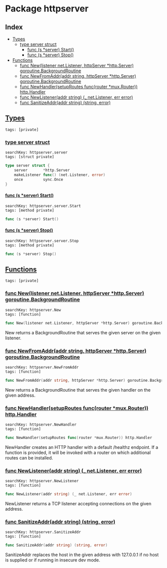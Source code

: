 # Package httpserver

## Index

* [Types](#type)
    * [type server struct](#server)
        * [func (s *server) Start()](#server.Start)
        * [func (s *server) Stop()](#server.Stop)
* [Functions](#func)
    * [func New(listener net.Listener, httpServer *http.Server) goroutine.BackgroundRoutine](#New)
    * [func NewFromAddr(addr string, httpServer *http.Server) goroutine.BackgroundRoutine](#NewFromAddr)
    * [func NewHandler(setupRoutes func(router *mux.Router)) http.Handler](#NewHandler)
    * [func NewListener(addr string) (_ net.Listener, err error)](#NewListener)
    * [func SanitizeAddr(addr string) (string, error)](#SanitizeAddr)


## <a id="type" href="#type">Types</a>

```
tags: [private]
```

### <a id="server" href="#server">type server struct</a>

```
searchKey: httpserver.server
tags: [struct private]
```

```Go
type server struct {
	server       *http.Server
	makeListener func() (net.Listener, error)
	once         sync.Once
}
```

#### <a id="server.Start" href="#server.Start">func (s *server) Start()</a>

```
searchKey: httpserver.server.Start
tags: [method private]
```

```Go
func (s *server) Start()
```

#### <a id="server.Stop" href="#server.Stop">func (s *server) Stop()</a>

```
searchKey: httpserver.server.Stop
tags: [method private]
```

```Go
func (s *server) Stop()
```

## <a id="func" href="#func">Functions</a>

```
tags: [private]
```

### <a id="New" href="#New">func New(listener net.Listener, httpServer *http.Server) goroutine.BackgroundRoutine</a>

```
searchKey: httpserver.New
tags: [function]
```

```Go
func New(listener net.Listener, httpServer *http.Server) goroutine.BackgroundRoutine
```

New returns a BackgroundRoutine that serves the given server on the given listener. 

### <a id="NewFromAddr" href="#NewFromAddr">func NewFromAddr(addr string, httpServer *http.Server) goroutine.BackgroundRoutine</a>

```
searchKey: httpserver.NewFromAddr
tags: [function]
```

```Go
func NewFromAddr(addr string, httpServer *http.Server) goroutine.BackgroundRoutine
```

New returns a BackgroundRoutine that serves the given handler on the given address. 

### <a id="NewHandler" href="#NewHandler">func NewHandler(setupRoutes func(router *mux.Router)) http.Handler</a>

```
searchKey: httpserver.NewHandler
tags: [function]
```

```Go
func NewHandler(setupRoutes func(router *mux.Router)) http.Handler
```

NewHandler creates an HTTP handler with a default /healthz endpoint. If a function is provided, it will be invoked with a router on which additional routes can be installed. 

### <a id="NewListener" href="#NewListener">func NewListener(addr string) (_ net.Listener, err error)</a>

```
searchKey: httpserver.NewListener
tags: [function]
```

```Go
func NewListener(addr string) (_ net.Listener, err error)
```

NewListener returns a TCP listener accepting connections on the given address. 

### <a id="SanitizeAddr" href="#SanitizeAddr">func SanitizeAddr(addr string) (string, error)</a>

```
searchKey: httpserver.SanitizeAddr
tags: [function]
```

```Go
func SanitizeAddr(addr string) (string, error)
```

SanitizeAddr replaces the host in the given address with 127.0.0.1 if no host is supplied or if running in insecure dev mode. 

